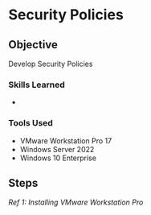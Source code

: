 # Security Policies

## Objective
  
Develop Security Policies

### Skills Learned

-

### Tools Used

- VMware Workstation Pro 17
- Windows Server 2022
- Windows 10 Enterprise

## Steps

*Ref 1: Installing VMware Workstation Pro*

